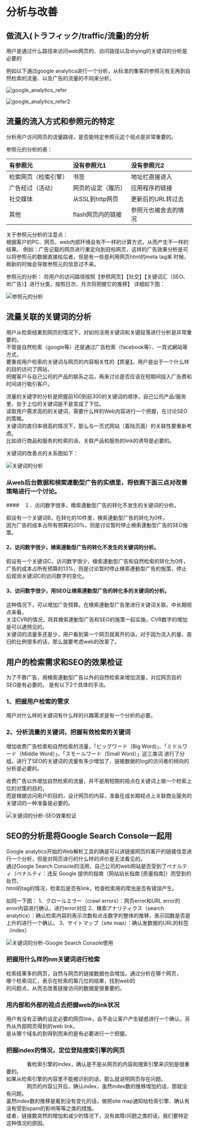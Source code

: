 # 分析与改善

## 做流入(トラフィック/traffic/流量)的分析
<p>用户是通过什么路径来访问web网页的、访问路径以及shying的关键词的分析是必要的</p>
<p>例如以下通过google analytics进行一个分析，从标准的集客的参照元有无再到自然检索的流量、以及广告的流量的不同来分析。</p>

![google_analytics_refer](https://github.com/Seankharisma/Data_Analysis_Project/blob/master/Web%20analyst/Web%E8%A7%A3%E6%9E%90/picture/google_analytics_refer.png)

![google_analytics_refer2](https://github.com/Seankharisma/Data_Analysis_Project/blob/master/Web%20analyst/Web%E8%A7%A3%E6%9E%90/picture/google_analytics_refer2.png)

## 流量的流入方式和参照元的特定

<p>分析用户访问网页的流量路径，是否能特定参照元这个视点是非常重要的。</p>
参照元的分析的表：

| 有参照元       | 没有参照元1      | 没有参照元2     |
|:-----------|:------------|:-----------|
| 检索网页（检索引擎） | 书签          | 地址栏直接进入    |
| 广告经过（活动）   | 网页的设定（履历）   | 应用程序的链接    |
| 社交媒体       | 从SSL到http网页 | 更新后的URL转过去 |
| 其他         | flash网页内的链接 | 参照元也被舍去的情况 |

<p>关于参照元分析的注意点：<br>
根据客户的PC、网页、web内部环境会有不一样的计算方式，从而产生不一样的结果。
例如：广告记载的网页进行重定向到目标网页，这样的广告效果分析是可以将参照元的数据直接给后者。但是有一些是利用网页html的meta tag来
时候，刷新的时候会导致参照元的信息过不来。
</p>
<p>
参照元的分析：
将用户的访问路径按照【参照网页】【社交】【关键词汇（SEO、听广告）】进行分类，按照日次、月次将把握它的推移】
详细如下图：

![参照元的分析](https://github.com/Seankharisma/Data_Analysis_Project/blob/master/Web%20analyst/Web%E8%A7%A3%E6%9E%90/picture/referred_analyst_adv_point.png)


</p>

## 流量关联的关键词的分析
<p>用户从检索结果到网页的情况下，对如何活用关键词和关键段落进行分析是非常重要的。<br>
不管是自然检索（google等）还是通过广告检索（facebook等）、一頁式網站等方式，<br>
要重视用户检索的关键词与网页的内容相关性的【质量】。用户是出于一个什么样的目的访问了网站，<br>
把握客户与自己公司的产品的联系之后，再来讨论是否应该在短期间投入广告费和时间进行吸引客户。
</p>
<p>
流量的关键字的分析是把握前100到前300的关键词的顺序，自己公司产品/服务里，处于上位的关键词是不是变成了下位。<br>
读取用户需求高的的关键词，需要什么样的Web内容进行一个把握，在讨论SEO的策略。<br>
关键词的直归率很高的情况下，那么与一页式网站（着陆页面）的关联性要重新考虑。<br>
比如进行商品和服务的检索的话，关联产品和服务的link的诱导是必要的。
</p>
关键词的改善点的关系图如下：

![关键词的分析](https://github.com/Seankharisma/Data_Analysis_Project/blob/master/Web%20analyst/Web%E8%A7%A3%E6%9E%90/picture/keyword_analyst_way.png)

### 从web后台数据和検索連動型广告的实绩里，将依照下面三点对改善策略进行一个讨论。

####　１、访问数字很多，検索連動型广告的转化不发生的关键词的分析。
<p>假设有一个关键词B，在转化的10件里，検索連動型广告的转化为0件，<br>
因为广告的成本占所有预算的20%，则是讨论暂时停止検索連動型广告的SEO施策。
</p>

####  2、访问数字很少，検索連動型广告的转化不发生的关键词的分析。
<p>假设有一个关键词C，访问数字很少，検索連動型广告和自然检索的转化为0件，<br>
广告的成本占所有预算的13%，则是讨论暂时停止検索連動型广告的施策，停止后观测关键词C的访问数字的变化。
</p>

####  3、访问数字很少，用SEO让検索連動型广告的转化多的关键词的分析。
<p>这种情况下，可以增加广告预算。在検索連動型广告里进行关键词关联。中长期视点来看，<br>
关注CVR的情况，将其検索連動型广告和SEO的施策一起实施，CVR数字的增加是可以遇预见的。<br>
关键词的流量多还是少，用户看到第一个网页就离开的话，对于因为流入的量、直归的比例很多的话，那么就要考虑web的改善了。
</p>

## 用户的检索需求和SEO的效果检证
<p>为了不靠广告，用検索連動型广告以外的自然检索来增加流量，对应网页目的SEO是有必要的。
是有以下2个具体的手法。
</p>

### 1、把握用户检索的需求
<p>
用户对什么样的关键词有什么样的兴趣需求是有一个分析的必要。
</p>

### 2、分析流量的关键词，把握有效检索的关键词
<p>增加收费广告检索和自然检索的流量，「ビッグワード（Big Word)」、「ミドルワード（Middle Word）」、「スモールワード（Small Word）」这三类词
进行了分组。进行了SEO的关键词的流量有多少增加了、链接数据的log的访问者的倾向的分析是必要的。
</p>
<p>
收费广告以外增加自然检索的流量，并不是用短期的视点在关键词上做一个检索上位的对策的目的，<br>
而是根据访问用户的目的，设计网页的内容，准备在成长期视点上关联商业服务的关键词的一种准备是必要的。
</p>

![关键词的分析-SEO效果检证](https://github.com/Seankharisma/Data_Analysis_Project/blob/master/Web%20analyst/Web%E8%A7%A3%E6%9E%90/picture/analysies_word_seo_verify.png)

## SEO的分析是将Google Search Console一起用 
<p>
Google analytics开始的Web解析工具的确是可以讲链接网页的客户的链接信息进行一个分析，但是对网页进行的什么样的评价是无法看见的。<br>
通过Google Search Console的活用，自己公司的web网站是否受到了ペナルティ（ペナルティ：违反 Google 提供的指南（网站站长指南 [质量指南]）而受到的处罚、<br>
html的tag的情况，检索后是否有link，检查检索用的爬虫是否有错误产生。
</p>
<p>如同一下图：
1、クロールエラー（crawl errors）：网页error和URL error的error内容进行确认，进行error对应
2、検索アナリティクス（search analytics）：确认检索内容的表示次数和点击数字的整体的推移，表示回数是否是上升的进行一个确认。
3、サイトマップ（site map）：确认发数据的URL的标签（index）

![关键词的分析-Google Search Console使用](https://github.com/Seankharisma/Data_Analysis_Project/blob/master/Web%20analyst/Web%E8%A7%A3%E6%9E%90/picture/google_search_console_web_%20opinion.png)

</p>

### 把握用什么样的nm关键词进行检索
<p>检索结果多的网页，自然与网页的链接数据也会增加，通过分析在哪个网页，<br>
哪个检索词汇，表示在检索的第几位的结果，找到web的<br>
的问题点，从而去改善链接访问的数据是很重要的。
</p>

### 用内部和外部的视点去把握web的link状况
<p>用户有没有正确的设定必要的网页link，会不会让客户产生疑惑进行一个确认。另外从外部网页得到的web link，<br>
是从哪个域名的到得到而来的是有必要进行一个把握。
</p>

### 把握index的情况，定位登陆搜索引擎的网页
<p>&emsp;&emsp;&emsp;&emsp;看检索引擎的index，确认是不是从网页的内容和搜索引擎来识别是很重要的。<br>
如果从检索引擎的内容里不能被识别的话，那么就说明网页存在问题。<br>
&emsp;&emsp;&emsp;&emsp;网页的内容公开后，确认index，虽然index数的推移增加的话，那就没有问题。<br>
虽然index数的推移是看到没有变化的话，做把site map通知给检索引擎、确认有没有受到spam的影响等等之类的措施。<br>
或者，链接数突然的增加和减少的情况下，没有故障/问题之类的话，我们要特定这种情况的原因。
</p>

